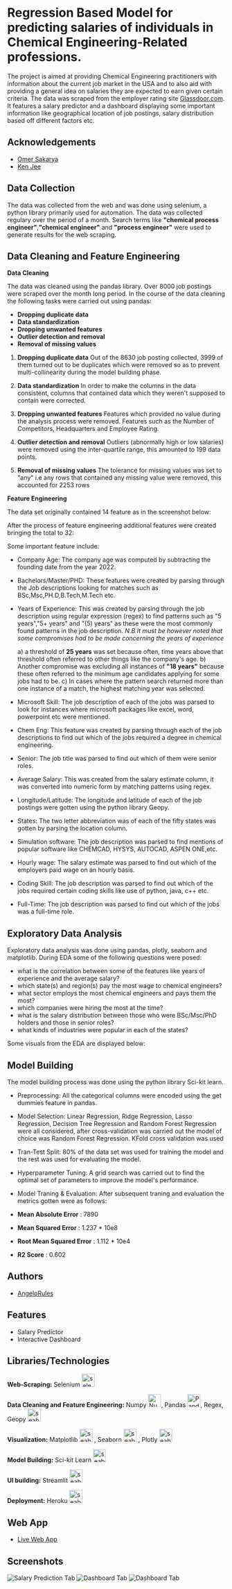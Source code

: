 
# Regression Based Model for predicting salaries of individuals in Chemical Engineering-Related professions.

The project is aimed at providing Chemical Engineering practitioners with information about the current job market in the USA and to also aid with providing a general idea on salaries they are expected to earn given certain criteria. The data was scraped from the employer rating site [Glassdoor.com](https://glassdoor.com). It features a salary predictor and a dashboard displaying some important information like geographical location of job postings, salary distribution based off different factors etc.

## Acknowledgements

 - [Omer Sakarya](https://github.com/arapfaik)
 - [Ken Jee](https://github.com/PlayingNumbers)
 
## Data Collection

The data was collected from the web and was done using selenium, a python library primarily used for automation. The data was collected regulary over the period of a month. Search terms like **"chemical process engineer"**,**"chemical engineer"** and **"process engineer"** were used to generate results for the web scraping.


## Data Cleaning and Feature Engineering

**Data Cleaning**

The data was cleaned using the pandas library. Over 8000 job postings were scraped over the month long period. In the course of the data cleaning the following tasks were carried out using pandas:
- **Dropping duplicate data**
- **Data standardization**
- **Dropping unwanted features**
- **Outlier detection and removal**
- **Removal of missing values**

1) **Dropping duplicate data**
Out of the 8630 job posting collected, 3999 of them turned out to be duplicates which were removed so as to prevent multi-collinearity during the model building phase.

2) **Data standardization**
In order to make the columns in the data consistent, columns that contained data which they weren't supposed to contain were corrected.

3) **Dropping unwanted features**
Features which provided no value during the analysis process were removed. Features such as the Number of Competitors, Headquarters and Employee Rating.

4) **Outlier detection and removal**
Outliers (abnormally high or low salaries) were removed using the inter-quartile range, this amounted to 199 data points.

5) **Removal of missing values**
The tolerance for missing values was set to "any" i.e any rows that contained any missing value were removed, this accounted for 2253 rows

**Feature Engineering**


The data set originally contained 14 feature as in the screenshot below:


After the process of feature engineering additional features were created bringing the total to 32:

Some important feature include:

- Company Age: The company age was computed by subtracting the founding date from the year 2022.

- Bachelors/Master/PHD: These features were created by parsing through the Job descriptions looking for matches such as BSc,Msc,PH.D,B.Tech,M.Tech etc.

- Years of Experience: This was created by parsing through the job description using regular expression (regex) to find patterns such as "5 years","5+ years" and "(5) years" as these were the most commonly found patterns in the job description. 
 *N.B* *It must be however noted that some compromises had to be made concerning the years of experience*
 
   a) a threshold of **25 years** was set because often, time years above that threshold often referred to other things like the company's age. 
   b) Another compromise was excluding all instances of **"18 years"** because these often referred to the minimum age candidates applying for some jobs had to be.
   c) In cases where the pattern search returned more than one instance of a match, the highest matching year was selected.
- Microsoft Skill: The job description of each of the jobs was parsed to look for instances where microsoft packages like excel, word, powerpoint etc were mentioned.

- Chem Eng: This feature was created by parsing through each of the job descriptions to find out which of the jobs required a degree in chemical engineering.

- Senior: The job title was parsed to find out which of them were senior roles.

- Average Salary: This was created from the salary estimate column, it was converted into numeric form by matching patterns using regex.

- Longitude/Latitude: The longitude and latitude of each of the job postings were gotten using the python library Geopy.

- States: The two letter abbreviation was of each of the fifty states was gotten by parsing the location column.

- Simulation software: The job description was parsed to find mentions of popular software like CHEMCAD, HYSYS, AUTOCAD, ASPEN ONE,etc.

- Hourly wage: The salary estimate was parsed to find out which of the employers paid wage on an hourly basis.

- Coding Skill: The job description was parsed to find out which of the jobs required certain coding skills like use of python, java, c++ etc.

- Full-Time: The job description was parsed to find out which of the jobs was a full-time role.


## Exploratory Data Analysis


Exploratory data analysis was done using pandas, plotly, seaborn and matplotlib. During EDA some of the following questions were posed:
- what is the correlation between some of the features like years of experience and the average salary?
- which state(s) and region(s) pay the most wage to chemical engineers?
- what sector employs the most chemical engineers and pays them the most?
- which companies were hiring the most at the time?
- what is the salary distribution between those who were BSc/Msc/PhD holders and those in senior roles?
- what kinds of industries were popular in each of the states?

Some visuals from the EDA are displayed below:


## Model Building


The model building process was done using the python library Sci-kit learn.
- Preprocessing: All the categorical columns were encoded using the get dummies feature in pandas.
- Model Selection: Linear Regression, Ridge Regression, Lasso Regression, Decision Tree Regression and Random Forest Regression were all considered, after cross-validation was carried out the model of choice was Random Forest Regression. KFold cross validation was used
- Tran-Test Split: 80% of the data set was used for training the model and the rest was used for evaluating the model.
- Hyperparameter Tuning: A grid search was carried out to find the optimal set of parameters to improve the model's performance. 
- Model Traning & Evaluation: After subsequent traning and evaluation the metrics gotten were as follows:

- **Mean Absolute Error** : 7890

- **Mean Squared Error** : 1.237 * 10e8

- **Root Mean Squared Error** : 1.112 * 10e4

- **R2 Score** : 0.602


## Authors

- [AngeloRules](https://www.github.com/AngeloRules)


## Features

- Salary Predictor
- Interactive Dashboard


## Libraries/Technologies
**Web-Scraping:** Selenium <img alt="selenium" width="30px" src="https://raw.githubusercontent.com/devicons/devicon/1119b9f84c0290e0f0b38982099a2bd027a48bf1/icons/selenium/selenium-original.svg" />

**Data Cleaning and Feature Engineering:** Numpy <img alt="Numpy" width="30px" src="https://raw.githubusercontent.com/devicons/devicon/1119b9f84c0290e0f0b38982099a2bd027a48bf1/icons/numpy/numpy-original.svg" />, Pandas <img alt="Pandas" width="30px" src="https://raw.githubusercontent.com/devicons/devicon/1119b9f84c0290e0f0b38982099a2bd027a48bf1/icons/pandas/pandas-original.svg" />, Regex, Geopy <img alt="seaborn" width="30px" src="https://geopy.readthedocs.io/en/stable/_images/logo-wide.png" />


**Visualization:** Matplotlib <img alt="seaborn" width="30px" src="https://seeklogo.com/images/M/matplotlib-logo-7676870AC0-seeklogo.com.png" />
 , Seaborn <img alt="seaborn" width="30px" src="https://github.com/mwaskom/seaborn/raw/master/doc/_static/logo-wide-lightbg.svg" />
, Plotly <img alt="seaborn" width="30px" src="https://www.vectorlogo.zone/logos/plot_ly/plot_ly-ar21.svg" />


**Model Building:** Sci-kit Learn <img alt="seaborn" width="30px" src="https://seeklogo.com/images/S/scikit-learn-logo-8766D07E2E-seeklogo.com.png" />


**UI building:** Streamlit <img alt="seaborn" width="30px" src="https://seeklogo.com/images/S/streamlit-logo-1A3B208AE4-seeklogo.com.png" /> 

**Deployment:** Heroku <img alt="seaborn" width="30px" src="https://raw.githubusercontent.com/devicons/devicon/1119b9f84c0290e0f0b38982099a2bd027a48bf1/icons/heroku/heroku-original.svg" />


## Web App
 - [Live Web App](https://predictchemsalaries.herokuapp.com/)


## Screenshots

![Salary Prediction Tab](https://github.com/AngeloRules/Regression-Based-Model-For-Predicting-Chemical-Engineers-Salaries/blob/main/Screenshot%20(6).png)
![Dashboard Tab](https://github.com/AngeloRules/Regression-Based-Model-For-Predicting-Chemical-Engineers-Salaries/blob/main/Screenshot%20(7).png)
![Dashboard Tab](https://github.com/AngeloRules/Regression-Based-Model-For-Predicting-Chemical-Engineers-Salaries/blob/main/Screenshot%20(8).png)





